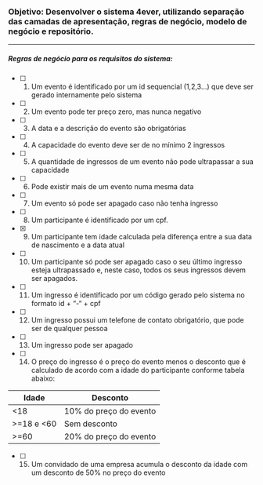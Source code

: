 ### Objetivo: Desenvolver o sistema 4ever, utilizando separação das camadas de apresentação, regras de negócio, modelo de negócio e repositório.

<hr>

##### Regras de negócio para os requisitos do sistema:
- [ ] 1. Um evento é identificado por um id sequencial (1,2,3...) que deve ser gerado internamente pelo sistema
- [ ] 2. Um evento pode ter preço zero, mas nunca negativo
- [ ] 3. A data e a descrição do evento são obrigatórias
- [ ] 4. A capacidade do evento deve ser de no mínimo 2 ingressos
- [ ] 5. A quantidade de ingressos de um evento não pode ultrapassar a sua capacidade
- [ ] 6. Pode existir mais de um evento numa mesma data
- [ ] 7. Um evento só pode ser apagado caso não tenha ingresso
- [ ] 8. Um participante é identificado por um cpf. 
- [x] 9. Um participante tem idade calculada pela diferença entre a sua data de nascimento e a data atual
- [ ] 10. Um participante só pode ser apagado caso o seu último ingresso esteja ultrapassado e, neste caso, todos os seus ingressos devem ser apagados.
- [ ] 11. Um ingresso é identificado por um código gerado pelo sistema no formato id + “-“ + cpf
- [ ] 12. Um ingresso possui um telefone de contato obrigatório, que pode ser de qualquer pessoa
- [ ] 13. Um ingresso pode ser apagado
- [ ] 14. O preço do ingresso é o preço do evento menos o desconto que é calculado de acordo com a idade do participante conforme tabela abaixo:

|Idade        |   Desconto               |
|-------------|--------------------------|
| <18         |   10% do preço do evento |
| >=18 e <60  |   Sem desconto           |
| >=60        |   20% do preço do evento |

- [ ] 15. Um convidado de uma empresa acumula o desconto da idade com um desconto de 50% no preço do evento

